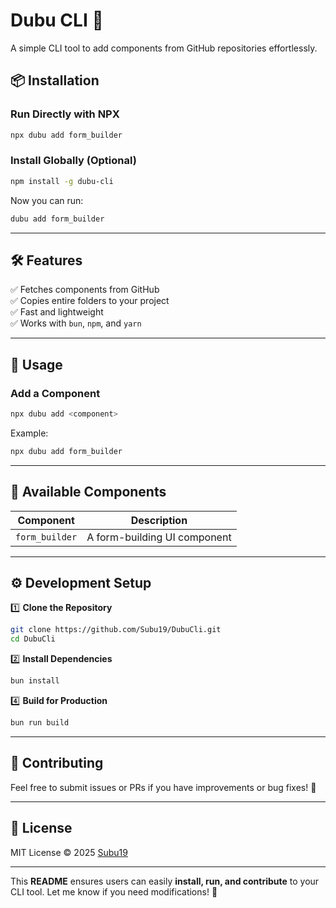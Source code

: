 # **Dubu CLI** 🚀  

A simple CLI tool to add components from GitHub repositories effortlessly.  

## **📦 Installation**  

### **Run Directly with NPX**  
```sh
npx dubu add form_builder
```

### **Install Globally (Optional)**  
```sh
npm install -g dubu-cli
```

Now you can run:  
```sh
dubu add form_builder
```

---

## **🛠 Features**  
✅ Fetches components from GitHub  
✅ Copies entire folders to your project  
✅ Fast and lightweight  
✅ Works with `bun`, `npm`, and `yarn`  

---

## **🚀 Usage**  

### **Add a Component**
```sh
npx dubu add <component>
```
Example:
```sh
npx dubu add form_builder
```

---

## **📜 Available Components**  
| Component      | Description                 |  
|--------------|-------------------------|  
| `form_builder` | A form-building UI component |  

---

## **⚙️ Development Setup**  

1️⃣ **Clone the Repository**  
```sh
git clone https://github.com/Subu19/DubuCli.git
cd DubuCli
```

2️⃣ **Install Dependencies**  
```sh
bun install
```

4️⃣ **Build for Production**  
```sh
bun run build
```

---

## **🔗 Contributing**  
Feel free to submit issues or PRs if you have improvements or bug fixes! 🚀  

---

## **📝 License**  
MIT License © 2025 [Subu19](https://github.com/Subu19)  

---

This **README** ensures users can easily **install, run, and contribute** to your CLI tool. Let me know if you need modifications! 🚀